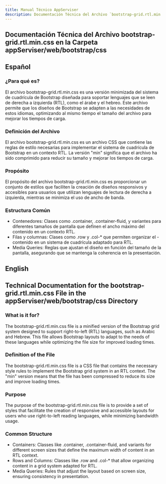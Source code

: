 ```yaml
---
title: Manual Técnico AppServiser
description: Documentación Técnica del Archivo `bootstrap-grid.rtl.min.css`
---
```


## Documentación Técnica del Archivo bootstrap-grid.rtl.min.css en la Carpeta appServiser/web/bootstrap/css

## Español

### ¿Para qué es?
El archivo bootstrap-grid.rtl.min.css es una versión minimizada del sistema de cuadrícula de Bootstrap diseñada para soportar lenguajes que se leen de derecha a izquierda (RTL), como el árabe y el hebreo. Este archivo permite que los diseños de Bootstrap se adapten a las necesidades de estos idiomas, optimizando al mismo tiempo el tamaño del archivo para mejorar los tiempos de carga.

### Definición del Archivo
El archivo bootstrap-grid.rtl.min.css es un archivo CSS que contiene las reglas de estilo necesarias para implementar el sistema de cuadrícula de Bootstrap en un contexto RTL. La versión "min" significa que el archivo ha sido comprimido para reducir su tamaño y mejorar los tiempos de carga.

### Propósito
El propósito del archivo bootstrap-grid.rtl.min.css es proporcionar un conjunto de estilos que faciliten la creación de diseños responsivos y accesibles para usuarios que utilizan lenguajes de lectura de derecha a izquierda, mientras se minimiza el uso de ancho de banda.

### Estructura Común
- Contenedores: Clases como .container, .container-fluid, y variantes para diferentes tamaños de pantalla que definen el ancho máximo del contenido en un contexto RTL.
- Filas y columnas: Clases como .row y .col-* que permiten organizar el - contenido en un sistema de cuadrícula adaptado para RTL.
- Media Queries: Reglas que ajustan el diseño en función del tamaño de la pantalla, asegurando que se mantenga la coherencia en la presentación.

## English

## Technical Documentation for the bootstrap-grid.rtl.min.css File in the appServiser/web/bootstrap/css Directory

### What is it for?
The bootstrap-grid.rtl.min.css file is a minified version of the Bootstrap grid system designed to support right-to-left (RTL) languages, such as Arabic and Hebrew. This file allows Bootstrap layouts to adapt to the needs of these languages while optimizing the file size for improved loading times.

### Definition of the File
The bootstrap-grid.rtl.min.css file is a CSS file that contains the necessary style rules to implement the Bootstrap grid system in an RTL context. The "min" version means that the file has been compressed to reduce its size and improve loading times.

### Purpose
The purpose of the bootstrap-grid.rtl.min.css file is to provide a set of styles that facilitate the creation of responsive and accessible layouts for users who use right-to-left reading languages, while minimizing bandwidth usage.

### Common Structure
- Containers: Classes like .container, .container-fluid, and variants for different screen sizes that define the maximum width of content in an RTL context.
- Rows and Columns: Classes like .row and .col-* that allow organizing content in a grid system adapted for RTL.
- Media Queries: Rules that adjust the layout based on screen size, ensuring consistency in presentation.

